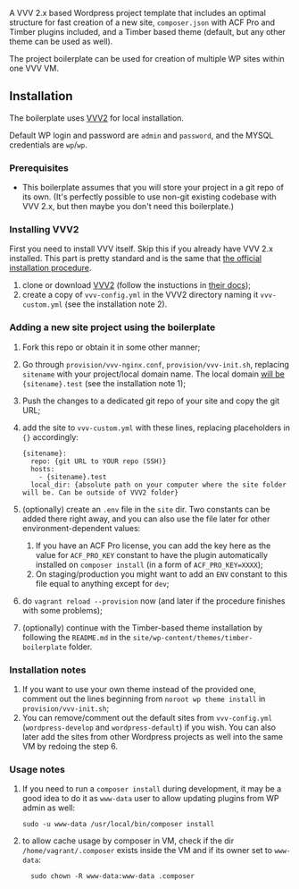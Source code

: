 A VVV 2.x based Wordpress project template that includes an optimal structure for fast creation of a new site, `composer.json` with ACF Pro and Timber plugins included, and a Timber based theme (default, but any other theme can be used as well).

The project boilerplate can be used for creation of multiple WP sites within one VVV VM. 

## Installation

The boilerplate uses [VVV2](https://varyingvagrantvagrants.org) for local installation. 

Default WP login and password are `admin` and `password`, and the MYSQL credentials are `wp`/`wp`.

### Prerequisites

 - This boilerplate assumes that you will store your project in a git repo of its own. (It's perfectly possible to use non-git existing codebase with VVV 2.x, but then maybe you don't need this boilerplate.)

### Installing VVV2

First you need to install VVV itself. Skip this if you already have VVV 2.x installed. This part is pretty standard and is the same that [the official installation procedure](https://varyingvagrantvagrants.org/docs/en-US/installation/).

1. clone or download [VVV2](http://github.com/Varying-Vagrant-Vagrants/VVV) (follow the instuctions in [their docs](https://varyingvagrantvagrants.org/docs/en-US/installation/));
2. create a copy of `vvv-config.yml` in the VVV2 directory naming it `vvv-custom.yml` (see the installation note 2).

### Adding a new site project using the boilerplate

1. Fork this repo or obtain it in some other manner;
2. Go through `provision/vvv-nginx.conf`, `provision/vvv-init.sh`, replacing `sitename` with your project/local domain name. The local domain [will be](https://varyingvagrantvagrants.org/docs/en-US/troubleshooting/dev-tld/) `{sitename}.test` (see the installation note 1);
3. Push the changes to a dedicated git repo of your site and copy the git URL;
6. add the site to `vvv-custom.yml` with these lines, replacing placeholders in `{}` accordingly:

    ```
    {sitename}: 
      repo: {git URL to YOUR repo (SSH)}
      hosts:
        - {sitename}.test 
      local_dir: {absolute path on your computer where the site folder will be. Can be outside of VVV2 folder}
    ```

7. (optionally) create an `.env` file in the `site` dir. Two constants can be added there right away, and you can also use the file later for other environment-dependent values:
	1. If you have an ACF Pro license, you can add the key here as the value for `ACF_PRO_KEY` constant to have the plugin automatically installed on `composer install` (in a form of `ACF_PRO_KEY=XXXX`);
	2. On staging/production you might want to add an `ENV` constant to this file equal to anything except for `dev`;
4. do `vagrant reload --provision` now (and later if the procedure finishes with some problems);
9. (optionally) continue with the Timber-based theme installation by following the `README.md` in the `site/wp-content/themes/timber-boilerplate` folder.

### Installation notes

1. If you want to use your own theme instead of the provided one, comment out the lines beginning from `noroot wp theme install` in `provision/vvv-init.sh`;
2. You can remove/comment out the default sites from `vvv-config.yml` (`wordpress-develop` and `wordpress-default`) if you wish. You can also later add the sites from other Wordpress projects as well into the same VM by redoing the step 6.

### Usage notes

1. If you need to run a `composer install` during development, it may be a good idea to do it as `www-data` user to allow updating plugins from WP admin as well:

    ```
    sudo -u www-data /usr/local/bin/composer install
    ```

2. to allow cache usage by composer in VM, check if the dir `/home/vagrant/.composer` exists inside the VM and if its owner set to `www-data`:

    ```
      sudo chown -R www-data:www-data .composer
    ```

